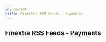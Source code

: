 ```yaml
---
id: doc109
title: Finextra RSS Feeds - Payments
---
```


## Finextra RSS Feeds - Payments


<script src="//rss.bloople.net/?url=https%3A%2F%2Fwww.finextra.com%2Frss%2Fchannel.aspx%3Fchannel%3Dpayments&showtitle=false&type=js"></script>

